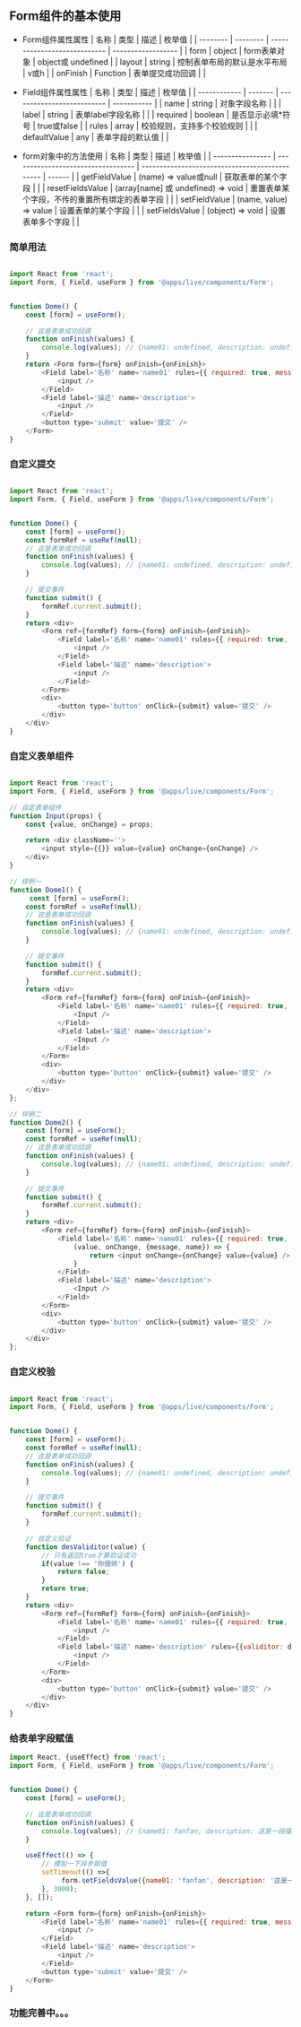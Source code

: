 ## Form组件的基本使用

- Form组件属性属性
| 名称     | 类型     | 描述                         | 枚举值             |
| -------- | -------- | ---------------------------- | ------------------ |
| form     | object   | form表单对象                 | object或 undefined |
| layout   | string   | 控制表单布局的默认是水平布局 | v或h               |
| onFinish | Function | 表单提交成功回调             |                    |


- Field组件属性属性
| 名称         | 类型    | 描述                       | 枚举值      |
| ------------ | ------- | -------------------------- | ----------- |
| name         | string  | 对象字段名称               |             |
| label        | string  | 表单label字段名称          |             |
| required     | boolean | 是否显示必填*符号          | true或false |
| rules        | array   | 校验规则，支持多个校验规则 |             |
| defaultValue | any     | 表单字段的默认值           |             |

- form对象中的方法使用
| 名称             | 类型                               | 描述                                           | 枚举值 |
| ---------------- | ---------------------------------- | ---------------------------------------------- | ------ |
| getFieldValue    | (name) => value或null              | 获取表单的某个字段                             |        |
| resetFieldsValue | (array[name] 或 undefined) => void | 重置表单某个字段，不传的重置所有绑定的表单字段 |        |
| setFieldValue    | (name, value) => value             | 设置表单的某个字段                             |        |
| setFieldsValue   | (object) => void                   | 设置表单多个字段                               |        |

### 简单用法
  
```js

import React from 'react';
import Form, { Field, useForm } from '@apps/live/components/Form';


function Dome() {
    const [form] = useForm();

    // 这是表单成功回调
    function onFinish(values) {
        console.log(values); // {name01: undefined, description: undefined}
    }
    return <Form form={form} onFinish={onFinish}>
        <Field label='名称' name='name01' rules={{ required: true, message: 'name01不能为空！' }}>
            <input />
        </Field>
        <Field label='描述' name='description'>
            <input />
        </Field>
        <button type='submit' value='提交' />
    </Form>
}
```

### 自定义提交
  
```js

import React from 'react';
import Form, { Field, useForm } from '@apps/live/components/Form';


function Dome() {
    const [form] = useForm();
    const formRef = useRef(null);
    // 这是表单成功回调
    function onFinish(values) {
        console.log(values); // {name01: undefined, description: undefined}
    }

    // 提交事件
    function submit() {
        formRef.current.submit();
    }
    return <div>
        <Form ref={formRef} form={form} onFinish={onFinish}>
            <Field label='名称' name='name01' rules={{ required: true, message: 'name01不能为空！' }}>
                <input />
            </Field>
            <Field label='描述' name='description'>
                <input />
            </Field>
        </Form>
        <div>
            <button type='button' onClick={submit} value='提交' />
        </div>
    </div>
}
```

### 自定义表单组件
  
```js

import React from 'react';
import Form, { Field, useForm } from '@apps/live/components/Form';

// 自定表单组件
function Input(props) {
    const {value, onChange} = props;

    return <div className=''>
        <input style={{}} value={value} onChange={onChange} />
    </div>
}

// 样例一
function Dome1() {
     const [form] = useForm();
    const formRef = useRef(null);
    // 这是表单成功回调
    function onFinish(values) {
        console.log(values); // {name01: undefined, description: undefined}
    }

    // 提交事件
    function submit() {
        formRef.current.submit();
    }
    return <div>
        <Form ref={formRef} form={form} onFinish={onFinish}>
            <Field label='名称' name='name01' rules={{ required: true, message: 'name01不能为空！' }}>
                <Input />
            </Field>
            <Field label='描述' name='description'>
                <Input />
            </Field>
        </Form>
        <div>
            <button type='button' onClick={submit} value='提交' />
        </div>
    </div>
};

// 样例二
function Dome2() {
    const [form] = useForm();
    const formRef = useRef(null);
    // 这是表单成功回调
    function onFinish(values) {
        console.log(values); // {name01: undefined, description: undefined}
    }

    // 提交事件
    function submit() {
        formRef.current.submit();
    }
    return <div>
        <Form ref={formRef} form={form} onFinish={onFinish}>
            <Field label='名称' name='name01' rules={{ required: true, message: 'name01不能为空！' }}>
                (value, onChange, {message, name}) => {
                    return <input onChange={onChange} value={value} />
                }
            </Field>
            <Field label='描述' name='description'>
                <Input />
            </Field>
        </Form>
        <div>
            <button type='button' onClick={submit} value='提交' />
        </div>
    </div>
};

```


### 自定义校验
  
```js

import React from 'react';
import Form, { Field, useForm } from '@apps/live/components/Form';


function Dome() {
    const [form] = useForm();
    const formRef = useRef(null);
    // 这是表单成功回调
    function onFinish(values) {
        console.log(values); // {name01: undefined, description: undefined}
    }

    // 提交事件
    function submit() {
        formRef.current.submit();
    }

    // 自定义验证
    function desValiditor(value) {
        // 只有返回true才算验证成功
        if(value !== '你很帅') {
            return false;
        }
        return true;
    }
    return <div>
        <Form ref={formRef} form={form} onFinish={onFinish}>
            <Field label='名称' name='name01' rules={{ required: true, message: 'name01不能为空！' }}>
                <input />
            </Field>
            <Field label='描述' name='description' rules={{validitor: desValiditor, message: '描述内容不正确'}}>
                <input />
            </Field>
        </Form>
        <div>
            <button type='button' onClick={submit} value='提交' />
        </div>
    </div>
}
```

### 给表单字段赋值
  
```js
import React, {useEffect} from 'react';
import Form, { Field, useForm } from '@apps/live/components/Form';


function Dome() {
    const [form] = useForm();

    // 这是表单成功回调
    function onFinish(values) {
        console.log(values); // {name01: fanfan, description: 这是一段描述}
    }

    useEffect(() => {
        // 模拟一下异步赋值
        setTimeout(() =>{
             form.setFieldsValue({name01: 'fanfan', description: '这是一段描述',});
        }, 3000);
    }, []);

    return <Form form={form} onFinish={onFinish}>
        <Field label='名称' name='name01' rules={{ required: true, message: 'name01不能为空！' }}>
            <input />
        </Field>
        <Field label='描述' name='description'>
            <input />
        </Field>
        <button type='submit' value='提交' />
    </Form>
}
```

### 功能完善中。。。